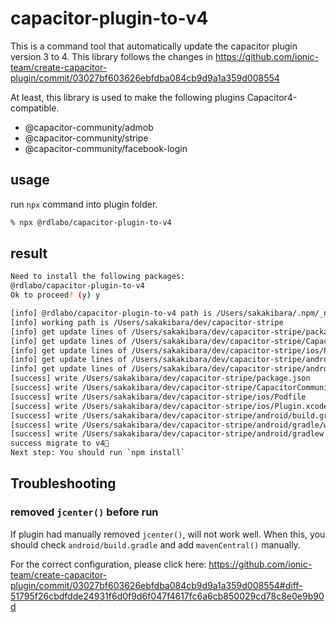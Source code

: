 # capacitor-plugin-to-v4

This is a command tool that automatically update the capacitor plugin version 3 to 4. This library follows the changes in https://github.com/ionic-team/create-capacitor-plugin/commit/03027bf603626ebfdba084cb9d9a1a359d008554

At least, this library is used to make the following plugins Capacitor4-compatible.

- @capacitor-community/admob
- @capacitor-community/stripe
- @capacitor-community/facebook-login

## usage

run `npx` command into plugin folder.

```bash
% npx @rdlabo/capacitor-plugin-to-v4
```

## result

```bash
Need to install the following packages:
@rdlabo/capacitor-plugin-to-v4
Ok to proceed? (y) y

[info] @rdlabo/capacitor-plugin-to-v4 path is /Users/sakakibara/.npm/_npx/8b6523b6da3b9745/node_modules/@rdlabo/capacitor-plugin-to-v4/src
[info] working path is /Users/sakakibara/dev/capacitor-stripe
[info] get update lines of /Users/sakakibara/dev/capacitor-stripe/package.json
[info] get update lines of /Users/sakakibara/dev/capacitor-stripe/CapacitorCommunityStripe.podspec and /Users/sakakibara/dev/capacitor-stripe/ios/Podfile
[info] get update lines of /Users/sakakibara/dev/capacitor-stripe/ios/Plugin.xcodeproj/project.pbxproj
[info] get update lines of /Users/sakakibara/dev/capacitor-stripe/android/build.gradle
[info] get update lines of /Users/sakakibara/dev/capacitor-stripe/android/gradle/wrapper/gradle-wrapper.properties
[success] write /Users/sakakibara/dev/capacitor-stripe/package.json
[success] write /Users/sakakibara/dev/capacitor-stripe/CapacitorCommunityStripe.podspec
[success] write /Users/sakakibara/dev/capacitor-stripe/ios/Podfile
[success] write /Users/sakakibara/dev/capacitor-stripe/ios/Plugin.xcodeproj/project.pbxproj
[success] write /Users/sakakibara/dev/capacitor-stripe/android/build.gradle
[success] write /Users/sakakibara/dev/capacitor-stripe/android/gradle/wrapper/gradle-wrapper.properties
[success] write /Users/sakakibara/dev/capacitor-stripe/android/gradlew
success migrate to v4🎉
Next step: You should run `npm install`
```

## Troubleshooting

### removed `jcenter()` before run

If plugin had manually removed `jcenter()`, will not work well. When this, you should check `android/build.gradle` and add `mavenCentral()` manually.

For the correct configuration, please click here:
https://github.com/ionic-team/create-capacitor-plugin/commit/03027bf603626ebfdba084cb9d9a1a359d008554#diff-51795f26cbdfdde24931f6d0f9d6f047f4617fc6a6cb850029cd78c8e0e9b90d
